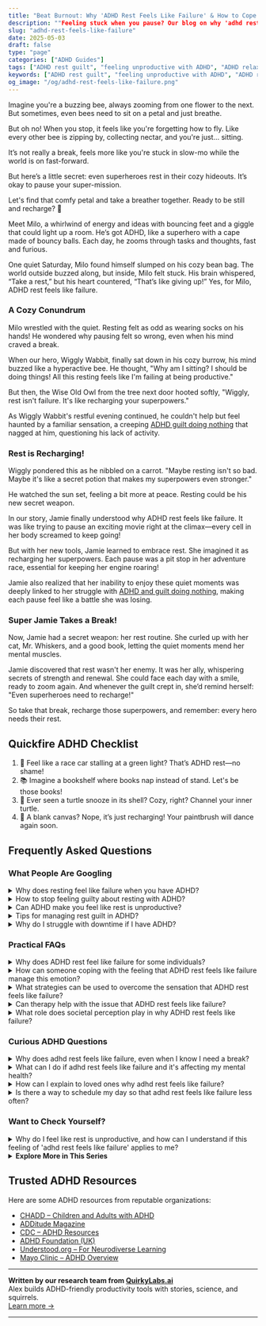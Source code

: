 ```yaml
---
title: "Beat Burnout: Why 'ADHD Rest Feels Like Failure' & How to Cope!"
description: ""Feeling stuck when you pause? Our blog on why 'adhd rest feels like failure' offers a warm, cozy reassurance that it's okay to take a breather. You're not alone!""
slug: "adhd-rest-feels-like-failure"
date: 2025-05-03
draft: false
type: "page"
categories: ["ADHD Guides"]
tags: ["ADHD rest guilt", "feeling unproductive with ADHD", "ADHD relaxation techniques", "overcoming ADHD downtime guilt", "ADHD and self-care strategies", "managing ADHD rest periods", "adult ADHD resting challenges"]
keywords: ["ADHD rest guilt", "feeling unproductive with ADHD", "ADHD relaxation techniques", "overcoming ADHD downtime guilt", "ADHD and self-care strategies", "managing ADHD rest periods", "adult ADHD resting challenges"]
og_image: "/og/adhd-rest-feels-like-failure.png"
---
```


Imagine you're a buzzing bee, always zooming from one flower to the next. But sometimes, even bees need to sit on a petal and just breathe.

But oh no! When you stop, it feels like you're forgetting how to fly. Like every other bee is zipping by, collecting nectar, and you're just... sitting.

It’s not really a break, feels more like you're stuck in slow-mo while the world is on fast-forward.

But here’s a little secret: even superheroes rest in their cozy hideouts. It’s okay to pause your super-mission.

Let's find that comfy petal and take a breather together. Ready to be still and recharge? 🌼

Meet Milo, a whirlwind of energy and ideas with bouncing feet and a giggle that could light up a room. He’s got ADHD, like a superhero with a cape made of bouncy balls. Each day, he zooms through tasks and thoughts, fast and furious.

One quiet Saturday, Milo found himself slumped on his cozy bean bag. The world outside buzzed along, but inside, Milo felt stuck. His brain whispered, “Take a rest,” but his heart countered, “That’s like giving up!” Yes, for Milo, ADHD rest feels like failure.

### A Cozy Conundrum

Milo wrestled with the quiet. Resting felt as odd as wearing socks on his hands! He wondered why pausing felt so wrong, even when his mind craved a break.

When our hero, Wiggly Wabbit, finally sat down in his cozy burrow, his mind buzzed like a hyperactive bee. He thought, "Why am I sitting? I should be doing things! All this resting feels like I'm failing at being productive."

But then, the Wise Old Owl from the tree next door hooted softly, "Wiggly, rest isn't failure. It's like recharging your superpowers."

As Wiggly Wabbit's restful evening continued, he couldn't help but feel haunted by a familiar sensation, a creeping [ADHD guilt doing nothing](/pages/adhd-and-guilt-doing-nothing/) that nagged at him, questioning his lack of activity.

### Rest is Recharging!

Wiggly pondered this as he nibbled on a carrot. "Maybe resting isn't so bad. Maybe it's like a secret potion that makes my superpowers even stronger."

He watched the sun set, feeling a bit more at peace. Resting could be his new secret weapon.

In our story, Jamie finally understood why ADHD rest feels like failure. It was like trying to pause an exciting movie right at the climax—every cell in her body screamed to keep going!

But with her new tools, Jamie learned to embrace rest. She imagined it as recharging her superpowers. Each pause was a pit stop in her adventure race, essential for keeping her engine roaring!

Jamie also realized that her inability to enjoy these quiet moments was deeply linked to her struggle with [ADHD and guilt doing nothing](/pages/adhd-and-guilt-doing-nothing/), making each pause feel like a battle she was losing.

### Super Jamie Takes a Break!

Now, Jamie had a secret weapon: her rest routine. She curled up with her cat, Mr. Whiskers, and a good book, letting the quiet moments mend her mental muscles.

Jamie discovered that rest wasn't her enemy. It was her ally, whispering secrets of strength and renewal. She could face each day with a smile, ready to zoom again. And whenever the guilt crept in, she’d remind herself: "Even superheroes need to recharge!"

So take that break, recharge those superpowers, and remember: every hero needs their rest.

## Quickfire ADHD Checklist

1. 🚦 Feel like a race car stalling at a green light? That’s ADHD rest—no shame!
2. 📚 Imagine a bookshelf where books nap instead of stand. Let's be those books!
3. 🐢 Ever seen a turtle snooze in its shell? Cozy, right? Channel your inner turtle.
4. 🎨 A blank canvas? Nope, it’s just recharging! Your paintbrush will dance again soon.

## Frequently Asked Questions



### What People Are Googling

<details><summary>Why does resting feel like failure when you have ADHD?</summary><p>Feeling like rest is a failure when you have ADHD is quite common, and you're definitely not alone in this. This often stems from the challenge of inconsistent productivity levels — some days, you might accomplish a lot and feel great, while other days, it's tougher to get things done, making rest feel unearned. It’s important to remember that rest is not just a reward for productivity, but a necessary ingredient for maintaining your mental and physical health. Think of it as recharging your brain's batteries, which is especially crucial when managing ADHD.</p></details>
<details><summary>How to stop feeling guilty about resting with ADHD?</summary><p>It’s completely okay to feel like you need to rest, especially when you have ADHD! Your brain is often working in overdrive, managing multiple thoughts and stimuli at once, which can be really exhausting. Remember, resting is not only a form of self-care but also essential for productivity—your brain needs downtime to function at its best. Try to reframe rest as a necessary recharge for your mind, not a sign of laziness, and be gentle with yourself about the pace you need to go at.</p></details>
<details><summary>Can ADHD make you feel like rest is unproductive?</summary><p>Absolutely, it's quite common for individuals with ADHD to feel like rest is unproductive. This feeling can stem from the constant urge to stay busy or the difficulty in slowing down your thoughts to relax. Remember, rest is not only productive but essential—it helps your brain to manage ADHD symptoms more effectively and boosts your overall well-being. Try to see rest as a valuable investment in your health and productivity, just like charging a battery that powers all your activities.</p></details>
<details><summary>Tips for managing rest guilt in ADHD?</summary><p>Absolutely, managing rest guilt, especially when you have ADHD, can feel challenging, but remember, rest is a crucial part of your well-being! A helpful tip is to reframe rest as a productive activity — it’s actually a time when your brain processes and organizes information, which is super important for attention and memory. You might also find it useful to set clear boundaries around rest by scheduling it just as you would any other important appointment. This can help validate its importance to your well-being and productivity. Remember, taking time to rest isn’t just okay; it’s essential for keeping you at your best!</p></details>
<details><summary>Why do I struggle with downtime if I have ADHD?</summary><p>Ah, downtime can indeed feel like a tricky puzzle when you have ADHD! It’s common to find it challenging because your brain is wired to seek constant stimulation and activity. When things quiet down, you might feel unexpectedly anxious or restless as your brain searches for that next ‘thing’ to engage with. It's like your brain’s cruise control doesn’t quite know how to handle slow speeds. Being gentle with yourself and finding low-key activities that still engage you can make downtime feel more comfortable and enjoyable.</p></details>



### Practical FAQs

<details><summary>Why does ADHD rest feel like failure for some individuals?</summary><p>Feeling like rest is a failure is common among individuals with ADHD, and it often stems from struggles with self-regulation and societal expectations. Many with ADHD experience difficulty in pausing tasks and switching to rest, which can make downtime feel unproductive or even uncomfortable. Plus, societal values often emphasize constant productivity, making it hard for those with ADHD to give themselves permission to rest without feeling guilty. It’s important to remember that rest is not only deserved but also essential for cognitive and emotional health, especially when managing ADHD.</p></details>
<details><summary>How can someone coping with the feeling that ADHD rest feels like failure manage this emotion?</summary><p>It's really common to feel like rest is a form of failure when you have ADHD, but it's important to remember that rest is actually a crucial part of managing your energy and maintaining focus. Think of rest as recharging your batteries so you can function more effectively when you're active. Try to reframe your perspective by acknowledging that rest, including short breaks or even longer periods of downtime, is a responsible and necessary part of self-care. Celebrate small restful moments as victories in managing your ADHD, not setbacks.</p></details>
<details><summary>What strategies can be used to overcome the sensation that ADHD rest feels like failure?</summary><p>It's so common to feel that way, but remember, rest isn't just okay—it's essential! One helpful strategy is to reframe how you view rest: think of it as recharging your brain's battery, which is crucial for maintaining your overall productivity and creativity. Setting small, scheduled breaks during tasks can also remind you that rest is a planned part of your day, not a deviation from productivity. Lastly, keeping a self-care journal might help you see the positive effects rest has on your mood and efficiency over time, reinforcing that it's a valuable part of your routine.</p></details>
<details><summary>Can therapy help with the issue that ADHD rest feels like failure?</summary><p>Absolutely, therapy can be a wonderful resource for addressing the feelings of guilt or failure that sometimes accompany ADHD "rest" periods. A therapist, especially one familiar with ADHD, can help you explore these feelings, understand where they come from, and develop strategies to reframe rest as not only necessary but beneficial for your well-being and productivity. Together, you can work on shifting your perspective to view rest as a form of self-care rather than a setback. This shift in mindset is crucial and can significantly enhance your overall quality of life.</p></details>
<details><summary>What role does societal perception play in why ADHD rest feels like failure?</summary><p>Societal perception can heavily influence how individuals with ADHD view their need for rest. Often, society praises constant activity and productivity, which can make the essential downtime required by ADHD brains feel like a failure. It's important to remember that these societal norms don't always accommodate the diverse needs of every brain type, including those with ADHD. Recognizing and embracing your unique needs for rest can be a significant step towards self-acceptance and finding a personal balance.</p></details>



### Curious ADHD Questions

<details><summary>Why does adhd rest feels like failure, even when I know I need a break?</summary><p>Oh, that feeling is quite common, and you're definitely not alone in this. With ADHD, the brain often has a hard time regulating attention and energy, which can make rest periods feel unproductive or like a setback, especially in a society that praises constant activity. It's important to remember that rest is crucial for mental and physical recharge, helping you to manage ADHD symptoms more effectively. Think of it as nurturing your brain in a way that's just as important as completing tasks – your downtime is genuinely valuable and necessary!</p></details>
<details><summary>What can I do if adhd rest feels like failure and it's affecting my mental health?</summary><p>It's really common for those of us with ADHD to feel like we're not doing enough, even during times when rest is absolutely necessary. Remember, rest isn't just a break from work; it's a vital part of your mental and physical upkeep, helping your brain to manage tasks more effectively when you do get back to them. Try reframing how you think about rest: it’s not a sign of failure, but rather an act of caring for your mind, much like watering a plant to help it thrive. If this feeling persists and weighs heavily on you, it might be helpful to chat with a therapist or coach who understands ADHD, to further explore these feelings in a supportive space.</p></details>
<details><summary>How can I explain to loved ones why adhd rest feels like failure?</summary><p>It's completely understandable to feel that way, and explaining it to loved ones can be a big step towards them supporting you better. You might say, "When I take breaks or seem to rest a lot, it might look like I'm not doing much, but my brain is actually working hard to recharge and manage stimuli that can be overwhelming due to my ADHD. It's a bit like having a computer that overheats—sometimes it needs to go into sleep mode to function properly." Assure them that these rest periods are necessary for you to perform your best and aren't a sign of failure, but rather a crucial part of how you manage your energy and focus.</p></details>
<details><summary>Is there a way to schedule my day so that adhd rest feels like failure less often?</summary><p>Absolutely, there's a gentle way to frame your schedule that honors both your need for productivity and rest! Start by weaving in short, regular breaks throughout your day, treating them as essential intervals for recharging your brain—think of them as part of your success toolkit, not a detour from achievement. You might also try labeling these breaks in your planner with positive terms like "brain recharge" or "creativity boost" to reinforce their value. By structuring your day this way, you can help shift your perspective to see rest as a productive and necessary part of your overall success.</p></details>



### Want to Check Yourself?

<details><summary>Why do I feel like rest is unproductive, and how can I understand if this feeling of 'adhd rest feels like failure' applies to me?</summary><p>It's completely understandable to feel like rest is unproductive, especially when you're managing ADHD. This often comes from societal messages that value constant activity and overlook the importance of downtime for mental health and productivity. For someone with ADHD, this feeling can be intensified due to challenges in regulating attention and activity. To determine if this applies to you, reflect on whether you often feel guilty or anxious when trying to relax, or if you struggle to stop activities and give yourself permission to truly rest. Recognizing these feelings can be the first step in learning to value rest as essential, not just optional.</p></details>

<script type="application/ld+json">
{
  "@context": "https://schema.org",
  "@type": "FAQPage",
  "mainEntity": [
    {
      "@type": "Question",
      "name": "Why does resting feel like failure when you have ADHD?",
      "acceptedAnswer": {
        "@type": "Answer",
        "text": "Feeling like rest is a failure when you have ADHD is quite common, and you're definitely not alone in this. This often stems from the challenge of inconsistent productivity levels \u2014 some days, you might accomplish a lot and feel great, while other days, it's tougher to get things done, making rest feel unearned. It\u2019s important to remember that rest is not just a reward for productivity, but a necessary ingredient for maintaining your mental and physical health. Think of it as recharging your brain's batteries, which is especially crucial when managing ADHD."
      }
    },
    {
      "@type": "Question",
      "name": "How to stop feeling guilty about resting with ADHD?",
      "acceptedAnswer": {
        "@type": "Answer",
        "text": "It\u2019s completely okay to feel like you need to rest, especially when you have ADHD! Your brain is often working in overdrive, managing multiple thoughts and stimuli at once, which can be really exhausting. Remember, resting is not only a form of self-care but also essential for productivity\u2014your brain needs downtime to function at its best. Try to reframe rest as a necessary recharge for your mind, not a sign of laziness, and be gentle with yourself about the pace you need to go at."
      }
    },
    {
      "@type": "Question",
      "name": "Can ADHD make you feel like rest is unproductive?",
      "acceptedAnswer": {
        "@type": "Answer",
        "text": "Absolutely, it's quite common for individuals with ADHD to feel like rest is unproductive. This feeling can stem from the constant urge to stay busy or the difficulty in slowing down your thoughts to relax. Remember, rest is not only productive but essential\u2014it helps your brain to manage ADHD symptoms more effectively and boosts your overall well-being. Try to see rest as a valuable investment in your health and productivity, just like charging a battery that powers all your activities."
      }
    },
    {
      "@type": "Question",
      "name": "Tips for managing rest guilt in ADHD?",
      "acceptedAnswer": {
        "@type": "Answer",
        "text": "Absolutely, managing rest guilt, especially when you have ADHD, can feel challenging, but remember, rest is a crucial part of your well-being! A helpful tip is to reframe rest as a productive activity \u2014 it\u2019s actually a time when your brain processes and organizes information, which is super important for attention and memory. You might also find it useful to set clear boundaries around rest by scheduling it just as you would any other important appointment. This can help validate its importance to your well-being and productivity. Remember, taking time to rest isn\u2019t just okay; it\u2019s essential for keeping you at your best!"
      }
    },
    {
      "@type": "Question",
      "name": "Why do I struggle with downtime if I have ADHD?",
      "acceptedAnswer": {
        "@type": "Answer",
        "text": "Ah, downtime can indeed feel like a tricky puzzle when you have ADHD! It\u2019s common to find it challenging because your brain is wired to seek constant stimulation and activity. When things quiet down, you might feel unexpectedly anxious or restless as your brain searches for that next \u2018thing\u2019 to engage with. It's like your brain\u2019s cruise control doesn\u2019t quite know how to handle slow speeds. Being gentle with yourself and finding low-key activities that still engage you can make downtime feel more comfortable and enjoyable."
      }
    }
  ]
}
</script>
<script type="application/ld+json">
{
  "@context": "https://schema.org",
  "@type": "Article",
  "author": {
    "@type": "Person",
    "name": "QuirkyLabs",
    "url": "https://quirkylabs.ai/about"
  },
  "headline": "\"Beat Burnout: Why 'ADHD Rest Feels Like Failure' & How to Cope!\"",
  "mainEntityOfPage": "https://blog.quirkylabs.ai/pages/adhd-rest-feels-like-failure/",
  "datePublished": "2025-05-03"
}
</script>
<script type="application/ld+json">
{
  "@context": "https://schema.org",
  "@type": "BreadcrumbList",
  "itemListElement": [
    {
      "@type": "ListItem",
      "position": 1,
      "name": "Home",
      "item": "https://quirkylabs.ai/"
    },
    {
      "@type": "ListItem",
      "position": 2,
      "name": "Blog",
      "item": "https://blog.quirkylabs.ai/"
    },
    {
      "@type": "ListItem",
      "position": 3,
      "name": "\"Beat Burnout: Why 'ADHD Rest Feels Like Failure' & How to Cope!\"",
      "item": "https://blog.quirkylabs.ai/pages/adhd-rest-feels-like-failure/"
    }
  ]
}
</script>

<details>
<summary><strong>Explore More in This Series</strong></summary>

- [Adhd Grind Or Collapse](/pages/adhd-grind-or-collapse/)
- [Adhd Productivity Shame](/pages/adhd-productivity-shame/)
- [Adhd Cant Sit Still](/pages/adhd-cant-sit-still/)
- [Adhd Can’T Just Chill](/pages/adhd-can’t-just-chill/)
- [Adhd Struggles With Balance](/pages/adhd-struggles-with-balance/)
- [Adhd Rest Anxiety](/pages/adhd-rest-anxiety/)
- [Adhd Always Be Doing](/pages/adhd-always-be-doing/)
- [Adhd Cant Enjoy Leisure](/pages/adhd-cant-enjoy-leisure/)
</details>



## Trusted ADHD Resources

Here are some ADHD resources from reputable organizations:

- [CHADD – Children and Adults with ADHD](https://chadd.org)
- [ADDitude Magazine](https://www.additudemag.com)
- [CDC – ADHD Resources](https://www.cdc.gov/ncbddd/adhd)
- [ADHD Foundation (UK)](https://www.adhdfoundation.org.uk)
- [Understood.org – For Neurodiverse Learning](https://www.understood.org)
- [Mayo Clinic – ADHD Overview](https://www.mayoclinic.org/diseases-conditions/adhd)


---

**Written by our research team from [QuirkyLabs.ai](https://quirkylabs.ai)**  
Alex builds ADHD-friendly productivity tools with stories, science, and squirrels.  
[Learn more →](https://quirkylabs.ai)

---